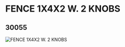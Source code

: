 # FENCE 1X4X2 W. 2 KNOBS
## 30055
![FENCE 1X4X2 W. 2 KNOBS](https://lc-www-live-s.legocdn.com/media/bricks/5/2/4211300.jpg)